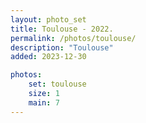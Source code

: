 ```yaml
---
layout: photo_set
title: Toulouse - 2022.
permalink: /photos/toulouse/
description: "Toulouse"
added: 2023-12-30

photos:
    set: toulouse
    size: 1
    main: 7
---
```

